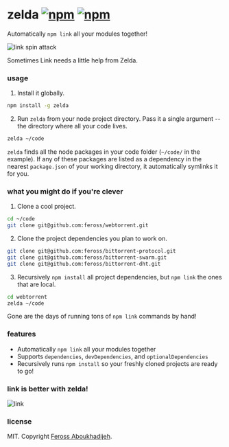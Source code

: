 # zelda [![npm](http://img.shields.io/npm/v/zelda.svg)](https://npmjs.org/package/webtorrent) [![npm](http://img.shields.io/npm/dm/zelda.svg)](https://npmjs.org/package/webtorrent)

Automatically `npm link` all your modules together!

![link spin attack](https://raw.githubusercontent.com/feross/zelda/master/img/link-attack.jpg)

Sometimes Link needs a little help from Zelda.

### usage

1. Install it globally.

  ```bash
  npm install -g zelda
  ```

2. Run `zelda` from your node project directory. Pass it a single argument -- the directory where all your code lives.

  ```bash
  zelda ~/code
  ```

`zelda` finds all the node packages in your code folder (`~/code/` in the example). If any of these packages are listed as a dependency in the nearest `package.json` of your working directory, it automatically symlinks it for you.

### what you might do if you're clever

1. Clone a cool project.

  ```bash
  cd ~/code
  git clone git@github.com:feross/webtorrent.git
  ```

2. Clone the project dependencies you plan to work on.

  ```bash
  git clone git@github.com:feross/bittorrent-protocol.git
  git clone git@github.com:feross/bittorrent-swarm.git
  git clone git@github.com:feross/bittorrent-dht.git
  ```

3. Recursively `npm install` all project dependencies, but `npm link` the ones that are local.

  ```bash
  cd webtorrent
  zelda ~/code
  ```

Gone are the days of running tons of `npm link` commands by hand!

### features

- Automatically `npm link` all your modules together
- Supports `dependencies`, `devDependencies`, and `optionalDependencies`
- Recursively runs `npm install` so your freshly cloned projects are ready to go!

### link is better with zelda!

![link](https://raw.githubusercontent.com/feross/zelda/master/img/link-zelda.png)

### license

MIT. Copyright [Feross Aboukhadijeh](https://www.twitter.com/feross).
